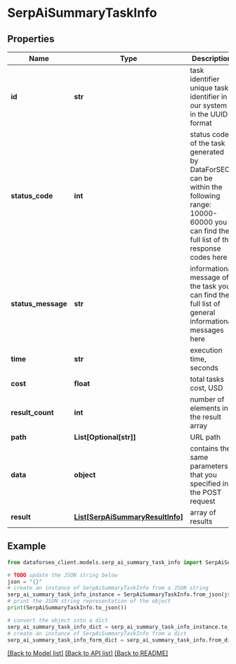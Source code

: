 # SerpAiSummaryTaskInfo


## Properties

Name | Type | Description | Notes
------------ | ------------- | ------------- | -------------
**id** | **str** | task identifier unique task identifier in our system in the UUID format | [optional] 
**status_code** | **int** | status code of the task generated by DataForSEO, can be within the following range: 10000-60000 you can find the full list of the response codes here | [optional] 
**status_message** | **str** | informational message of the task you can find the full list of general informational messages here | [optional] 
**time** | **str** | execution time, seconds | [optional] 
**cost** | **float** | total tasks cost, USD | [optional] 
**result_count** | **int** | number of elements in the result array | [optional] 
**path** | **List[Optional[str]]** | URL path | [optional] 
**data** | **object** | contains the same parameters that you specified in the POST request | [optional] 
**result** | [**List[SerpAiSummaryResultInfo]**](SerpAiSummaryResultInfo.md) | array of results | [optional] 

## Example

```python
from dataforseo_client.models.serp_ai_summary_task_info import SerpAiSummaryTaskInfo

# TODO update the JSON string below
json = "{}"
# create an instance of SerpAiSummaryTaskInfo from a JSON string
serp_ai_summary_task_info_instance = SerpAiSummaryTaskInfo.from_json(json)
# print the JSON string representation of the object
print(SerpAiSummaryTaskInfo.to_json())

# convert the object into a dict
serp_ai_summary_task_info_dict = serp_ai_summary_task_info_instance.to_dict()
# create an instance of SerpAiSummaryTaskInfo from a dict
serp_ai_summary_task_info_form_dict = serp_ai_summary_task_info.from_dict(serp_ai_summary_task_info_dict)
```
[[Back to Model list]](../README.md#documentation-for-models) [[Back to API list]](../README.md#documentation-for-api-endpoints) [[Back to README]](../README.md)


